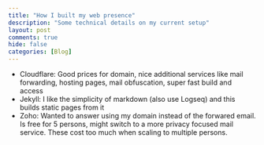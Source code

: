 ```yaml
---
title: "How I built my web presence"
description: "Some technical details on my current setup"
layout: post
comments: true
hide: false
categories: [Blog]
---
```


- Cloudflare: Good prices for domain, nice additional services like mail forwarding, hosting pages, mail obfuscation, super fast build and access
- Jekyll: I like the simplicity of markdown (also use Logseq) and this builds static pages from it
- Zoho: Wanted to answer using my domain instead of the forwared email. Is free for 5 persons, might switch to a more privacy focused mail service. These cost too much when scaling to multiple persons.